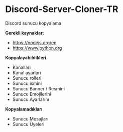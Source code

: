 # Discord-Server-Cloner-TR
Discord sunucu kopyalama

**Gerekli kaynaklar;**
+ https://nodejs.org/en
+ https://www.python.org

**Kopyalayabildikleri**
+ Kanalları
+ Kanal ayarları
+ Sunucu rolleri
+ Sunucu ismini
+ Sunucu Banner / Resmini
+ Sunucu Emojilerini
+ Sunucu Ayarlarını

**Kopyalamadıkları**
- Sunucu Mesajları
- Sunucu Üyeleri
